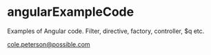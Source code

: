 angularExampleCode
==================

Examples of Angular code.
Filter, directive, factory, controller, $q etc.

cole.peterson@possible.com
